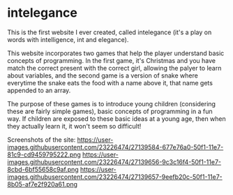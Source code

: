 # intelegance



This is the first website I ever created, called intelegance (it's a play on words with intelligence, int and elegance). 

This website incorporates two games that help the player understand basic concepts of programming. In the first game, it's Christmas and you have match the correct present with the correct girl, allowing the palyer to learn about variables, and the second game is a version of snake where everytime the snake eats the food with a name above it, that name gets appended to an array. 

The purpose of these games is to introduce young children (considering these are fairly simple games), basic concepts of programming in a fun way. If children are exposed to these basic ideas at a young age, then when they actually learn it, it won't seem so difficult! 


Screenshots of the site:
https://user-images.githubusercontent.com/23226474/27139584-677e76a0-50f1-11e7-81c9-cd9459795222.png
https://user-images.githubusercontent.com/23226474/27139656-9c3c16f4-50f1-11e7-8cbd-6bf55658c9af.png
https://user-images.githubusercontent.com/23226474/27139657-9eefb20c-50f1-11e7-8b05-af7e2f920a61.png
